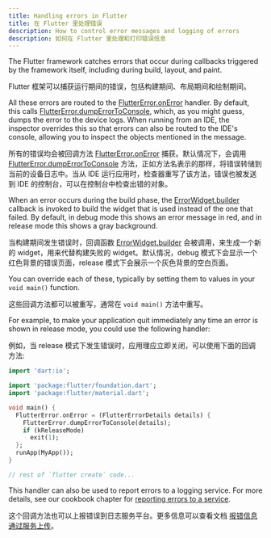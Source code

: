 ```yaml
---
title: Handling errors in Flutter
title: 在 Flutter 里处理错误
description: How to control error messages and logging of errors
description: 如何在 Flutter 里处理和打印错误信息
---
```


The Flutter framework catches errors that occur during callbacks
triggered by the framework itself, including during build, layout, and
paint.

Flutter 框架可以捕获运行期间的错误，包括构建期间、布局期间和绘制期间。

All these errors are routed to the [FlutterError.onError][] handler. 
By default, this calls [FlutterError.dumpErrorToConsole][],
which, as you might guess, dumps the error to the device logs. When
running from an IDE, the inspector overrides this so that errors can
also be routed to the IDE's console, allowing you to inspect the
objects mentioned in the message.

所有的错误均会被回调方法 [FlutterError.onError][] 捕获。默认情况下，会调用 [FlutterError.dumpErrorToConsole][] 方法，正如方法名表示的那样，将错误转储到当前的设备日志中。当从 IDE 运行应用时，检查器重写了该方法，错误也被发送到 IDE 的控制台，可以在控制台中检查出错的对象。

When an error occurs during the build phase, the [ErrorWidget.builder][]
callback is invoked to build the widget that is used instead of the
one that failed. By default, in debug mode this shows an error message
in red, and in release mode this shows a gray background.

当构建期间发生错误时，回调函数 [ErrorWidget.builder][] 会被调用，来生成一个新的 widget，用来代替构建失败的 widget。默认情况，debug 模式下会显示一个红色背景的错误页面，release 模式下会展示一个灰色背景的空白页面。

You can override each of these, typically by setting them to values in
your `void main()` function.

这些回调方法都可以被重写，通常在 `void main()` 方法中重写。

For example, to make your application quit immediately any time an
error is shown in release mode, you could use the following handler:

例如，当 release 模式下发生错误时，应用理应立即关闭，可以使用下面的回调方法:

<!-- skip -->
```dart
import 'dart:io';

import 'package:flutter/foundation.dart';
import 'package:flutter/material.dart';

void main() {
  FlutterError.onError = (FlutterErrorDetails details) {
    FlutterError.dumpErrorToConsole(details);
    if (kReleaseMode)
      exit(1);
  };
  runApp(MyApp());
}

// rest of `flutter create` code...
```

This handler can also be used to report errors to a logging service.
For more details, see our cookbook chapter for 
[reporting errors to a service][].

这个回调方法也可以上报错误到日志服务平台。更多信息可以查看文档 [报错信息通过服务上传][reporting errors to a service]。


[FlutterError.onError]: {{site.api}}/flutter/foundation/FlutterError/onError.html
[FlutterError.dumpErrorToConsole]: {{site.api}}/flutter/foundation/FlutterError/dumpErrorToConsole.html
[ErrorWidget.builder]: {{site.api}}/flutter/widgets/ErrorWidget/builder.html
[reporting errors to a service]: /docs/cookbook/maintenance/error-reporting
